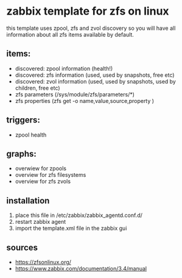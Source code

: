 # zabbix template for zfs on linux

this template uses zpool, zfs and zvol discovery so you will have all information about all zfs items available by default.

## items:
- discovered: zpool information (health!)
- discovered: zfs information (used, used by snapshots, free etc)
- discovered: zvol information (used, used by snapshots, used by children, free etc)
- zfs parameters (/sys/module/zfs/parameters/*)
- zfs properties (zfs get -o name,value,source,property <name> <fs>)

## triggers:
- zpool health

## graphs:
- overwiew for zpools
- overview for zfs filesystems
- overview for zfs zvols


## installation 
1. place this file in /etc/zabbix/zabbix_agentd.conf.d/
2. restart zabbix agent
3. import the template.xml file in the zabbix gui

## sources
- https://zfsonlinux.org/
- https://www.zabbix.com/documentation/3.4/manual
